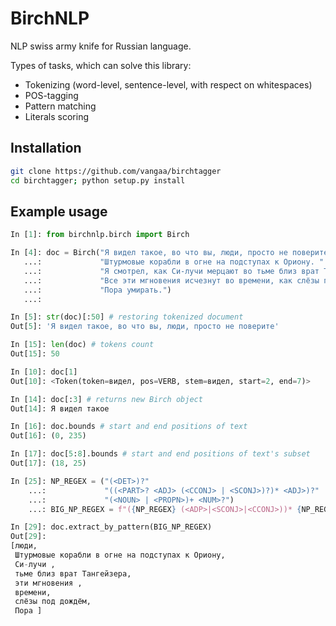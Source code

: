 # BirchNLP

NLP swiss army knife for Russian language.

Types of tasks, which can solve this library:
* Tokenizing (word-level, sentence-level, with respect on whitespaces)
* POS-tagging
* Pattern matching
* Literals scoring

## Installation
```bash
git clone https://github.com/vangaa/birchtagger
cd birchtagger; python setup.py install
```

## Example usage

```python
In [1]: from birchnlp.birch import Birch

In [4]: doc = Birch("Я видел такое, во что вы, люди, просто не поверите. "
   ...:             "Штурмовые корабли в огне на подступах к Ориону. "
   ...:             "Я смотрел, как Си-лучи мерцают во тьме близ врат Тангейзера. "
   ...:             "Все эти мгновения исчезнут во времени, как слёзы под дождём. "
   ...:             "Пора умирать.")
   ...:             

In [5]: str(doc)[:50] # restoring tokenized document
Out[5]: 'Я видел такое, во что вы, люди, просто не поверите'

In [15]: len(doc) # tokens count
Out[15]: 50

In [10]: doc[1]
Out[10]: <Token(token=видел, pos=VERB, stem=видел, start=2, end=7)>

In [14]: doc[:3] # returns new Birch object
Out[14]: Я видел такое

In [16]: doc.bounds # start and end positions of text
Out[16]: (0, 235)

In [17]: doc[5:8].bounds # start and end positions of text's subset
Out[17]: (18, 25)

In [25]: NP_REGEX = ("(<DET>)?"
    ...:             "((<PART>? <ADJ> (<CCONJ> | <SCONJ>)?)* <ADJ>)?"
    ...:             "(<NOUN> | <PROPN>)+ <NUM>?")
    ...: BIG_NP_REGEX = f"({NP_REGEX} (<ADP>|<SCONJ>|<CCONJ>))* {NP_REGEX}"

In [29]: doc.extract_by_pattern(BIG_NP_REGEX)
Out[29]: 
[люди,
 Штурмовые корабли в огне на подступах к Ориону,
 Си-лучи ,
 тьме близ врат Тангейзера,
 эти мгновения ,
 времени,
 слёзы под дождём,
 Пора ]
```
